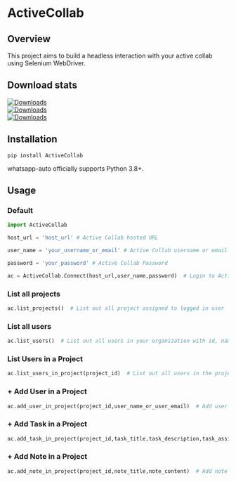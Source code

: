 # ActiveCollab

## Overview
This project aims to build a headless interaction with your active collab using Selenium WebDriver.


## Download stats
[![Downloads](https://static.pepy.tech/badge/ActiveCollab)](https://pepy.tech/project/ActiveCollab) <br>
[![Downloads](https://static.pepy.tech/badge/ActiveCollab/week)](https://pepy.tech/project/ActiveCollab) <br>
[![Downloads](https://static.pepy.tech/badge/ActiveCollab/month)](https://pepy.tech/project/ActiveCollab)


## Installation

```console
pip install ActiveCollab
```
whatsapp-auto officially supports Python 3.8+.

## Usage

### Default
```python
import ActiveCollab

host_url = 'host_url' # Active Collab hosted URL  

user_name = 'your_username_or_email' # Active Collab username or email

password = 'your_password' # Active Collab Password

ac = ActiveCollab.Connect(host_url,user_name,password)  # Login to Active Collab
```



### List all projects
```python
ac.list_projects()  # List out all project assigned to logged in user
```

### List all users
```python
ac.list_users()  # List out all users in your organization with id, name and email
```

### List Users in a Project
```python
ac.list_users_in_project(project_id)  # List out all users in the project (project_id)
```

### + Add User in a Project
```python
ac.add_user_in_project(project_id,user_name_or_user_email)  # Add user in provided project_id
```


### + Add Task in a Project
```python
ac.add_task_in_project(project_id,task_title,task_description,task_assignee)  # Add task in the provided project_id
```

### + Add Note in a Project
```python
ac.add_note_in_project(project_id,note_title,note_content)  # Add note in the provided project_id
```

